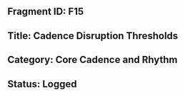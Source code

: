 ## Fragment ID: F15 
## Title: Cadence Disruption Thresholds 
## Category: Core Cadence and Rhythm 
## Status: Logged 
